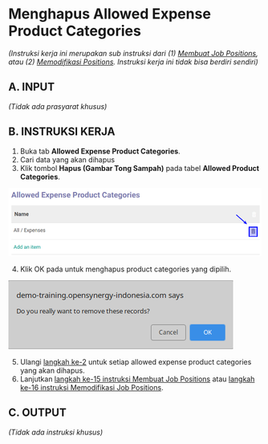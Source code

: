 # Menghapus Allowed Expense Product Categories

*(Instruksi kerja ini merupakan sub instruksi dari (1) [Membuat Job Positions](./membuat.md), atau (2) [Memodifikasi Positions](./memodifikasi.md). Instruksi kerja ini tidak bisa berdiri sendiri)*

## A. INPUT

*(Tidak ada prasyarat khusus)*

## B. INSTRUKSI KERJA

1. Buka tab **Allowed Expense Product Categories**.
2. <a name="l2">Cari</a> data yang akan dihapus
3. Klik tombol **Hapus (Gambar Tong Sampah)** pada tabel **Allowed Product Categories**.

![](../../img/Allowed-Expense-Product-Categori/tombol-hapus.png)

4. Klik OK pada untuk menghapus product categories yang dipilih.

![](../../img/Allowed-Expense-Product-Categori/tombol-hapus-ok.png)

5. Ulangi [langkah ke-2](#l2) untuk setiap allowed expense product categories yang akan dihapus.
6. Lanjutkan [langkah ke-15 instruksi Membuat Job Positions](./membuat.md#l15) atau [langkah ke-16 instruksi Memodifikasi Job Positions](./memodifikasi.md#l16).

## C. OUTPUT

*(Tidak ada instruksi khusus)*
